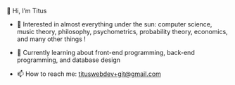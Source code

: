 👋 Hi, I’m Titus


- 👀 Interested in almost everything under the sun: computer science, music theory, philosophy, psychometrics, probability theory, economics, and many other things !

- 🌱 Currently learning about front-end programming, back-end programming, and database design

- 📫 How to reach me: tituswebdev+git@gmail.com


<!---
atg973/atg973 is a ✨ special ✨ repository because its `README.md` (this file) appears on your GitHub profile.
You can click the Preview link to take a look at your changes.
--->
